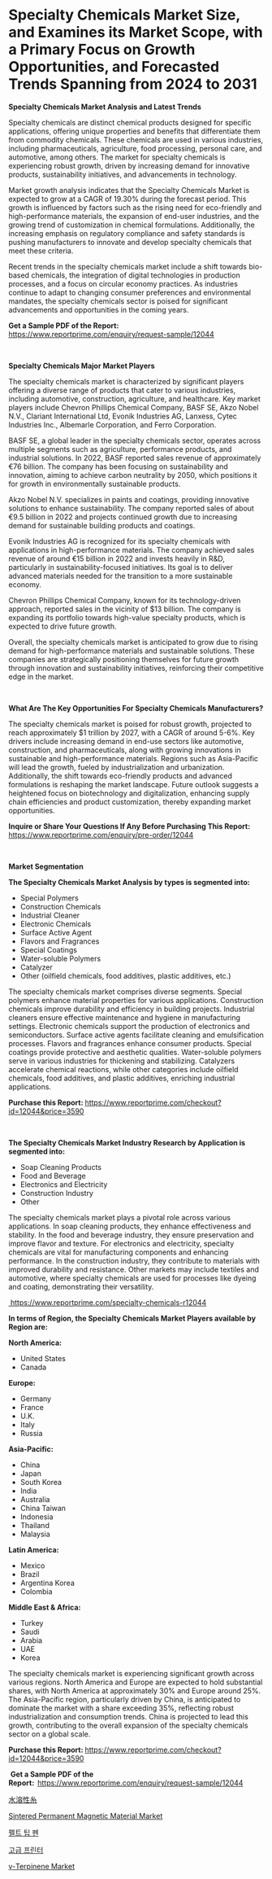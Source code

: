 <p><h1>Specialty Chemicals Market Size, and Examines its Market Scope, with a Primary Focus on Growth Opportunities, and Forecasted Trends Spanning from 2024 to 2031</h1></p><p><strong>Specialty Chemicals Market Analysis and Latest Trends</strong></p>
<p><p>Specialty chemicals are distinct chemical products designed for specific applications, offering unique properties and benefits that differentiate them from commodity chemicals. These chemicals are used in various industries, including pharmaceuticals, agriculture, food processing, personal care, and automotive, among others. The market for specialty chemicals is experiencing robust growth, driven by increasing demand for innovative products, sustainability initiatives, and advancements in technology.</p><p>Market growth analysis indicates that the Specialty Chemicals Market is expected to grow at a CAGR of 19.30% during the forecast period. This growth is influenced by factors such as the rising need for eco-friendly and high-performance materials, the expansion of end-user industries, and the growing trend of customization in chemical formulations. Additionally, the increasing emphasis on regulatory compliance and safety standards is pushing manufacturers to innovate and develop specialty chemicals that meet these criteria.</p><p>Recent trends in the specialty chemicals market include a shift towards bio-based chemicals, the integration of digital technologies in production processes, and a focus on circular economy practices. As industries continue to adapt to changing consumer preferences and environmental mandates, the specialty chemicals sector is poised for significant advancements and opportunities in the coming years.</p></p>
<p><strong>Get a Sample PDF of the Report:&nbsp;</strong> <a href="https://www.reportprime.com/enquiry/request-sample/12044">https://www.reportprime.com/enquiry/request-sample/12044</a></p>
<p>&nbsp;</p>
<p><strong>Specialty Chemicals Major Market Players</strong></p>
<p><p>The specialty chemicals market is characterized by significant players offering a diverse range of products that cater to various industries, including automotive, construction, agriculture, and healthcare. Key market players include Chevron Phillips Chemical Company, BASF SE, Akzo Nobel N.V., Clariant International Ltd, Evonik Industries AG, Lanxess, Cytec Industries Inc., Albemarle Corporation, and Ferro Corporation.</p><p>BASF SE, a global leader in the specialty chemicals sector, operates across multiple segments such as agriculture, performance products, and industrial solutions. In 2022, BASF reported sales revenue of approximately €76 billion. The company has been focusing on sustainability and innovation, aiming to achieve carbon neutrality by 2050, which positions it for growth in environmentally sustainable products.</p><p>Akzo Nobel N.V. specializes in paints and coatings, providing innovative solutions to enhance sustainability. The company reported sales of about €9.5 billion in 2022 and projects continued growth due to increasing demand for sustainable building products and coatings.</p><p>Evonik Industries AG is recognized for its specialty chemicals with applications in high-performance materials. The company achieved sales revenue of around €15 billion in 2022 and invests heavily in R&D, particularly in sustainability-focused initiatives. Its goal is to deliver advanced materials needed for the transition to a more sustainable economy.</p><p>Chevron Phillips Chemical Company, known for its technology-driven approach, reported sales in the vicinity of $13 billion. The company is expanding its portfolio towards high-value specialty products, which is expected to drive future growth.</p><p>Overall, the specialty chemicals market is anticipated to grow due to rising demand for high-performance materials and sustainable solutions. These companies are strategically positioning themselves for future growth through innovation and sustainability initiatives, reinforcing their competitive edge in the market.</p></p>
<p>&nbsp;</p>
<p><strong>What Are The Key Opportunities For Specialty Chemicals Manufacturers?</strong></p>
<p><p>The specialty chemicals market is poised for robust growth, projected to reach approximately $1 trillion by 2027, with a CAGR of around 5-6%. Key drivers include increasing demand in end-use sectors like automotive, construction, and pharmaceuticals, along with growing innovations in sustainable and high-performance materials. Regions such as Asia-Pacific will lead the growth, fueled by industrialization and urbanization. Additionally, the shift towards eco-friendly products and advanced formulations is reshaping the market landscape. Future outlook suggests a heightened focus on biotechnology and digitalization, enhancing supply chain efficiencies and product customization, thereby expanding market opportunities.</p></p>
<p><strong>Inquire or Share Your Questions If Any Before Purchasing This Report:</strong> <a href="https://www.reportprime.com/enquiry/pre-order/12044">https://www.reportprime.com/enquiry/pre-order/12044</a></p>
<p>&nbsp;</p>
<p><strong>Market Segmentation</strong></p>
<p><strong>The Specialty Chemicals Market Analysis by types is segmented into:</strong></p>
<p><ul><li>Special Polymers</li><li>Construction Chemicals</li><li>Industrial Cleaner</li><li>Electronic Chemicals</li><li>Surface Active Agent</li><li>Flavors and Fragrances</li><li>Special Coatings</li><li>Water-soluble Polymers</li><li>Catalyzer</li><li>Other (oilfield chemicals, food additives, plastic additives, etc.)</li></ul></p>
<p><p>The specialty chemicals market comprises diverse segments. Special polymers enhance material properties for various applications. Construction chemicals improve durability and efficiency in building projects. Industrial cleaners ensure effective maintenance and hygiene in manufacturing settings. Electronic chemicals support the production of electronics and semiconductors. Surface active agents facilitate cleaning and emulsification processes. Flavors and fragrances enhance consumer products. Special coatings provide protective and aesthetic qualities. Water-soluble polymers serve in various industries for thickening and stabilizing. Catalyzers accelerate chemical reactions, while other categories include oilfield chemicals, food additives, and plastic additives, enriching industrial applications.</p></p>
<p><strong>Purchase this Report:&nbsp;</strong><a href="https://www.reportprime.com/checkout?id=12044&price=3590">https://www.reportprime.com/checkout?id=12044&price=3590</a></p>
<p>&nbsp;</p>
<p><strong>The Specialty Chemicals Market Industry Research by Application is segmented into:</strong></p>
<p><ul><li>Soap Cleaning Products</li><li>Food and Beverage</li><li>Electronics and Electricity</li><li>Construction Industry</li><li>Other</li></ul></p>
<p><p>The specialty chemicals market plays a pivotal role across various applications. In soap cleaning products, they enhance effectiveness and stability. In the food and beverage industry, they ensure preservation and improve flavor and texture. For electronics and electricity, specialty chemicals are vital for manufacturing components and enhancing performance. In the construction industry, they contribute to materials with improved durability and resistance. Other markets may include textiles and automotive, where specialty chemicals are used for processes like dyeing and coating, demonstrating their versatility.</p></p>
<p><a href="https://www.reportprime.com/specialty-chemicals-r12044">&nbsp;https://www.reportprime.com/specialty-chemicals-r12044</a></p>
<p><strong>In terms of Region, the Specialty Chemicals Market Players available by Region are:</strong></p>
<p>
    <p> <strong> North America: </strong>
        <ul>
            <li>United States</li>
            <li>Canada</li>
        </ul>
        </p> 
    <p> <strong> Europe: </strong>
        <ul>
            <li>Germany</li>
            <li>France</li>
            <li>U.K.</li>
            <li>Italy</li>
            <li>Russia</li>
        </ul>
        </p> 
    <p> <strong> Asia-Pacific: </strong>
        <ul>
            <li>China</li>
            <li>Japan</li>
            <li>South Korea</li>
            <li>India</li>
            <li>Australia</li>
            <li>China Taiwan</li>
            <li>Indonesia</li>
            <li>Thailand</li>
            <li>Malaysia</li>
        </ul>
        </p> 
    <p> <strong> Latin America: </strong>
        <ul>
            <li>Mexico</li>
            <li>Brazil</li>
            <li>Argentina Korea</li>
            <li>Colombia</li>
        </ul>
        </p> 
    <p> <strong> Middle East & Africa: </strong>
        <ul>
            <li>Turkey</li>
            <li>Saudi</li>
            <li>Arabia</li>
            <li>UAE</li>
            <li>Korea</li>
        </ul>
    </p>
    </p>
<p><p>The specialty chemicals market is experiencing significant growth across various regions. North America and Europe are expected to hold substantial shares, with North America at approximately 30% and Europe around 25%. The Asia-Pacific region, particularly driven by China, is anticipated to dominate the market with a share exceeding 35%, reflecting robust industrialization and consumption trends. China is projected to lead this growth, contributing to the overall expansion of the specialty chemicals sector on a global scale.</p></p>
<p><strong>Purchase this Report: </strong><a href="https://www.reportprime.com/checkout?id=12044&price=3590">https://www.reportprime.com/checkout?id=12044&price=3590</a></p>
<p>&nbsp;<strong>Get a Sample PDF of the Report:&nbsp;&nbsp;</strong><a href="https://www.reportprime.com/enquiry/request-sample/12044">https://www.reportprime.com/enquiry/request-sample/12044</a></p>
<p><strong></strong></p>
<p><p><a href="https://medium.com/@vivakuvalis2005/%E3%82%B0%E3%83%AD%E3%83%BC%E3%83%90%E3%83%AB%E6%B0%B4%E6%BA%B6%E6%80%A7%E7%B3%B8%E5%B8%82%E5%A0%B4%E3%81%AE%E7%8A%B6%E6%B3%81-2024%E5%B9%B4-2031%E5%B9%B4-%E3%81%8A%E3%82%88%E3%81%B3%E5%9C%B0%E5%9F%9F-%E8%A3%BD%E5%93%81-%E3%82%A8%E3%83%B3%E3%83%89%E3%83%A6%E3%83%BC%E3%82%B9%E5%88%A5%E3%81%AE%E4%BA%88%E6%B8%AC-70ef441e8c96">水溶性糸</a></p><p><a href="https://issuu.com/reportprime-2/docs/sintered-permanent-magnetic-materia_1c332f7f86dd75">Sintered Permanent Magnetic Material Market</a></p><p><a href="https://medium.com/@nargishadi90/%EA%B8%80%EB%A1%9C%EB%B2%8C-%ED%8E%A0%ED%8A%B8-%ED%8C%81-%ED%8E%9C-%EC%8B%9C%EC%9E%A5-%EB%B6%84%EC%84%9D-%EC%A3%BC%EC%9A%94-%EC%8B%9C%EC%9E%A5-%EB%8F%99%ED%96%A5-%EB%B0%8F-%EB%AF%B8%EB%9E%98-%EC%A0%84%EB%A7%9D-2024-2031-0454527a2cd5">펠트 팁 펜</a></p><p><a href="https://medium.com/@jordymiller25/%EA%B3%A0%EA%B8%89-%ED%94%84%EB%A6%B0%ED%84%B0-%EC%8B%9C%EC%9E%A5-%EC%A0%84%EC%84%B8%EA%B3%84-%EC%8B%9C%EC%9E%A5-%EC%A0%90%EC%9C%A0%EC%9C%A8-%EB%B0%8F-%EC%88%9C%EC%9C%84-%EC%B4%9D-%ED%8C%90%EB%A7%A4-%EB%B0%8F-%EC%88%98%EC%9A%94-%EC%98%88%EC%B8%A1-2024-2031-3edc47247afa">고급 프린터</a></p><p><a href="https://issuu.com/reportprime-2/docs/g-terpinene-market-size-2030.pptx_51959c1bb40f33">γ-Terpinene Market</a></p></p>